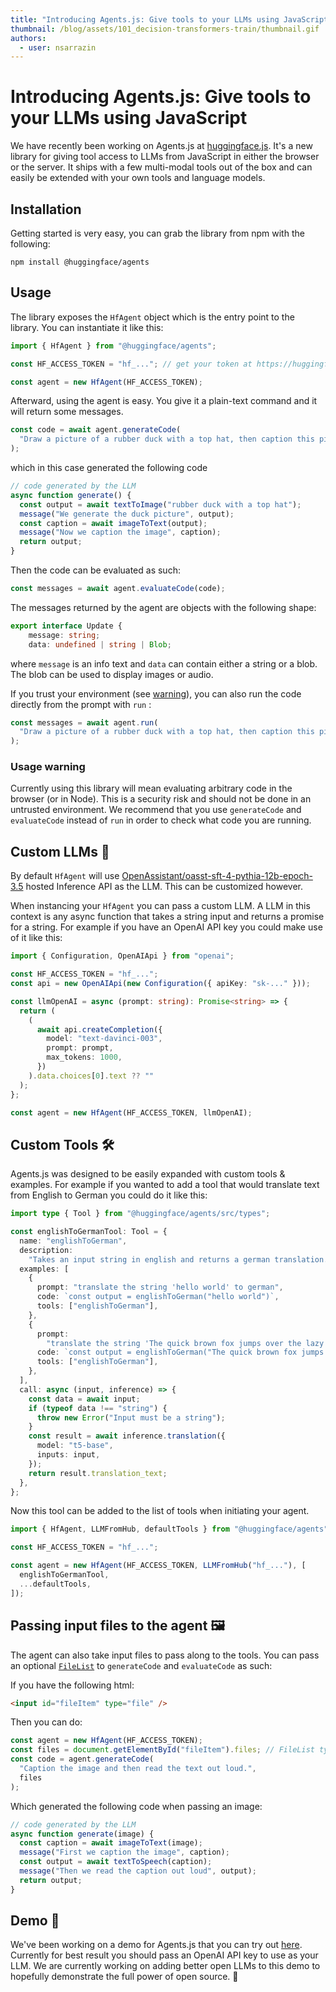 ```yaml
---
title: "Introducing Agents.js: Give tools to your LLMs using JavaScript"
thumbnail: /blog/assets/101_decision-transformers-train/thumbnail.gif
authors:
  - user: nsarrazin
---
```


# Introducing Agents.js: Give tools to your LLMs using JavaScript

<!-- {blog_metadata} -->
<!-- {authors} -->

We have recently been working on Agents.js at [huggingface.js](https://github.com/huggingface/huggingface.js/blob/main/packages/agents/README.md). It's a new library for giving tool access to LLMs from JavaScript in either the browser or the server. It ships with a few multi-modal tools out of the box and can easily be extended with your own tools and language models.

## Installation

Getting started is very easy, you can grab the library from npm with the following:

```
npm install @huggingface/agents
```

## Usage

The library exposes the `HfAgent` object which is the entry point to the library. You can instantiate it like this:

```ts
import { HfAgent } from "@huggingface/agents";

const HF_ACCESS_TOKEN = "hf_..."; // get your token at https://huggingface.co/settings/tokens

const agent = new HfAgent(HF_ACCESS_TOKEN);
```

Afterward, using the agent is easy. You give it a plain-text command and it will return some messages.

```ts
const code = await agent.generateCode(
  "Draw a picture of a rubber duck with a top hat, then caption this picture."
);
```

which in this case generated the following code

```js
// code generated by the LLM
async function generate() {
  const output = await textToImage("rubber duck with a top hat");
  message("We generate the duck picture", output);
  const caption = await imageToText(output);
  message("Now we caption the image", caption);
  return output;
}
```

Then the code can be evaluated as such:

```ts
const messages = await agent.evaluateCode(code);
```

The messages returned by the agent are objects with the following shape:

```ts
export interface Update {
	message: string;
	data: undefined | string | Blob;
```

where `message` is an info text and `data` can contain either a string or a blob. The blob can be used to display images or audio.

If you trust your environment (see [warning](#usage-warning)), you can also run the code directly from the prompt with `run` :

```ts
const messages = await agent.run(
  "Draw a picture of a rubber duck with a top hat, then caption this picture."
);
```

### Usage warning

Currently using this library will mean evaluating arbitrary code in the browser (or in Node). This is a security risk and should not be done in an untrusted environment. We recommend that you use `generateCode` and `evaluateCode` instead of `run` in order to check what code you are running.

## Custom LLMs 💬

By default `HfAgent` will use [OpenAssistant/oasst-sft-4-pythia-12b-epoch-3.5](https://huggingface.co/OpenAssistant/oasst-sft-4-pythia-12b-epoch-3.5) hosted Inference API as the LLM. This can be customized however.

When instancing your `HfAgent` you can pass a custom LLM. A LLM in this context is any async function that takes a string input and returns a promise for a string. For example if you have an OpenAI API key you could make use of it like this:

```ts
import { Configuration, OpenAIApi } from "openai";

const HF_ACCESS_TOKEN = "hf_...";
const api = new OpenAIApi(new Configuration({ apiKey: "sk-..." }));

const llmOpenAI = async (prompt: string): Promise<string> => {
  return (
    (
      await api.createCompletion({
        model: "text-davinci-003",
        prompt: prompt,
        max_tokens: 1000,
      })
    ).data.choices[0].text ?? ""
  );
};

const agent = new HfAgent(HF_ACCESS_TOKEN, llmOpenAI);
```

## Custom Tools 🛠️

Agents.js was designed to be easily expanded with custom tools & examples. For example if you wanted to add a tool that would translate text from English to German you could do it like this:

```ts
import type { Tool } from "@huggingface/agents/src/types";

const englishToGermanTool: Tool = {
  name: "englishToGerman",
  description:
    "Takes an input string in english and returns a german translation. ",
  examples: [
    {
      prompt: "translate the string 'hello world' to german",
      code: `const output = englishToGerman("hello world")`,
      tools: ["englishToGerman"],
    },
    {
      prompt:
        "translate the string 'The quick brown fox jumps over the lazy dog` into german",
      code: `const output = englishToGerman("The quick brown fox jumps over the lazy dog")`,
      tools: ["englishToGerman"],
    },
  ],
  call: async (input, inference) => {
    const data = await input;
    if (typeof data !== "string") {
      throw new Error("Input must be a string");
    }
    const result = await inference.translation({
      model: "t5-base",
      inputs: input,
    });
    return result.translation_text;
  },
};
```

Now this tool can be added to the list of tools when initiating your agent.

```ts
import { HfAgent, LLMFromHub, defaultTools } from "@huggingface/agents";

const HF_ACCESS_TOKEN = "hf_...";

const agent = new HfAgent(HF_ACCESS_TOKEN, LLMFromHub("hf_..."), [
  englishToGermanTool,
  ...defaultTools,
]);
```

## Passing input files to the agent 🖼️

The agent can also take input files to pass along to the tools. You can pass an optional [`FileList`](https://developer.mozilla.org/en-US/docs/Web/API/FileList) to `generateCode` and `evaluateCode` as such:

If you have the following html:

```html
<input id="fileItem" type="file" />
```

Then you can do:

```ts
const agent = new HfAgent(HF_ACCESS_TOKEN);
const files = document.getElementById("fileItem").files; // FileList type
const code = agent.generateCode(
  "Caption the image and then read the text out loud.",
  files
);
```

Which generated the following code when passing an image:

```ts
// code generated by the LLM
async function generate(image) {
  const caption = await imageToText(image);
  message("First we caption the image", caption);
  const output = await textToSpeech(caption);
  message("Then we read the caption out loud", output);
  return output;
}
```

## Demo 🎉

We've been working on a demo for Agents.js that you can try out [here](https://nsarrazin-poc-agents-js.hf.space/). Currently for best result you should pass an OpenAI API key to use as your LLM. We are currently working on adding better open LLMs to this demo to hopefully demonstrate the full power of open source. 🚀
